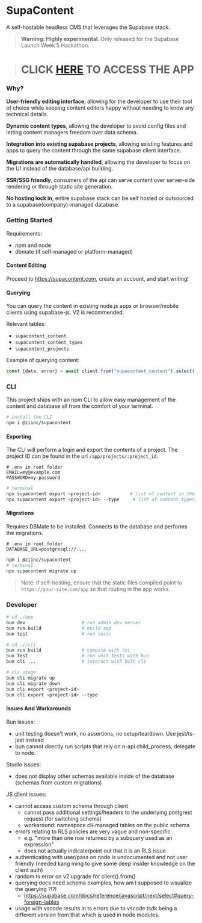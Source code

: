 # SupaContent

A self-hostable headless CMS that leverages the Supabase stack.

> **Warning: Highly experimental**. Only released for the Supabase Launch Week 5 Hackathon.

> # CLICK [HERE](./app) TO ACCESS THE APP

### Why?

**User-friendly editing interface**, allowing for the developer to use their tool of choice while keeping content editors happy without needing to know any technical details.

**Dynamic content types**, allowing the developer to avoid config files and letting content managers freedom over data schema.

**Integration into existing supabase projects**, allowing existing features and apps to query the content through the same supabase client interface.

**Migrations are automatically handled**, allowing the developer to focus on the UI instead of the database/api building.

**SSR/SSG friendly**, consumers of the api can serve content over server-side rendering or through static site generation.

**No hosting lock in**, entire supabase stack can be self hosted or outsourced to a supabase(company)-managed database.

### Getting Started

Requirements:

- npm and node
- dbmate (if self-managed or platform-managed)

#### Content Editing

Proceed to https://supacontent.com, create an account, and start writing!

#### Querying

You can query the content in existing node.js apps or browser/mobile clients using supabase-js. V2 is recommended.

Relevant tables:

- `supacontent_content`
- `supacontent_content_types`
- `supacontent_projects`

Example of querying content:
```js
const {data, error} = await client.from("supacontent_content").select().eq("id", "eq", 1)
```

### CLI

This project ships with an npm CLI to allow easy management of the content and database all from the comfort of your terminal.

```bash
# install the CLI
npm i @ziinc/supacontent
```

#### Exporting

The CLI will perform a login and export the contents of a project. The project ID can be found in the url `/app/projects/:project_id`.

```
# .env in root folder
EMAIL=my@example.com
PASSWORD=my-password
```

```bash
# terminal
npx supacontent export <project-id>           # list of content in the project
npx supacontent export <project-id> --type     # list of content types, with embeded content under the content key.
```

#### Migrations

Requires DBMate to be installed. Connects to the database and performs the migrations.

```
# .env in root folder
DATABASE_URL=postgresql://....
```

```bash
npm i @ziinc/supacontent
# terminal
npx supacontent migrate up
```

> Note: if self-hosting, ensure that the static files compiled point to `https://your-site.com/app` so that routing in the app works.

### Developer

```bash
# cd ./app
bun dev                     # run admin dev server
bun run build               # build app
bun test                    # run tests

# cd .//cli
bun run build               # compile with tsc
bun test                    # run unit tests with bun
bun cli ...                 # interact with bult cli

# cli usage
bun cli migrate up
bun cli migrate down
bun cli export <project-id>
bun cli export <project-id> --type
```

#### Issues And Workarounds

Bun issues:

- unit testing doesn't work, no assertions, no setup/teardown. Use jest/ts-jest instead
- bun cannot directly run scripts that rely on n-api child_process, delegate to node.

Studio issues:

- does not display other schemas available inside of the database (schemas from custom migrations)

JS client issues:

- cannot access custom schema through client
  - cannot pass additional settings/headers to the underlying postgrest request (for switching schema)
  - workaround: namespace cli-managed tables on the public schema
- errors relating to RLS policies are very vague and non-specific
  - e.g. "more than one row returned by a subquery used as an expression"
  - does not actually indicate/point out that it is an RLS issue
- authenticating with user/pass on node is undocumented and not user friendly (needed kang ming to give some deep insider knowledge on the client auth)
- random ts error on v2 upgrade for client().from()
- querying docs need schema examples, how am I supposed to visualize the querying ?!?!
  - https://supabase.com/docs/reference/javascript/next/select#query-foreign-tables
- usage with vscode results in ts errors due to vscode tsdk being a different version from that which is used in node modules.
